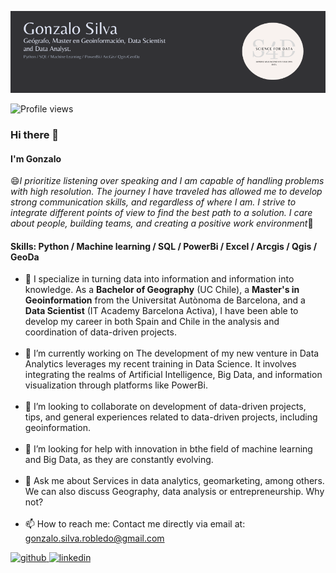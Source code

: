 ![Tarjeta GitHub](https://raw.githubusercontent.com/Gonzasilva2022/imagenes/main/tarjeta_github.png)



![Profile views](https://komarev.com/ghpvc/?username=Gonzasilva2022)

### Hi there 👋
#### I'm Gonzalo<br>

😄*I prioritize listening over speaking and I am capable of handling problems with high resolution. The journey I have traveled has allowed me to develop strong communication skills, and regardless of where I am. I strive to integrate different points of view to find the best path to a solution. I care about people, building teams, and creating a positive work environment*🚀

#### Skills: Python / Machine learning / SQL / PowerBi / Excel / Arcgis / Qgis / GeoDa

- 🌱  I specialize in turning data into information and information into knowledge. As a **Bachelor of Geography** (UC Chile), a **Master's in Geoinformation** from the Universitat Autònoma de Barcelona, and a **Data Scientist** (IT Academy Barcelona Activa), I have been able to develop my career in both Spain and Chile in the analysis and coordination of data-driven projects.<br><br>
- 🔭 I’m currently working on The development of my new venture in Data Analytics leverages my recent training in Data Science. It involves integrating the realms of Artificial Intelligence, Big Data, and information visualization through platforms like PowerBi.<br><br>
- 👯 I’m looking to collaborate on development of data-driven projects, tips, and general experiences related to data-driven projects, including geoinformation.<br><br>
- 🤔 I’m looking for help with innovation in bthe field of machine learning and Big Data, as they are constantly evolving.<br><br>
- 💬 Ask me about Services in data analytics, geomarketing, among others. We can also discuss Geography, data analysis or entrepreneurship. Why not?<br><br>
- 📫 How to reach me: Contact me directly via email at:<br>gonzalo.silva.robledo@gmail.com

<a href="https://github.com/Gonzasilva2022">
  <img src="https://cdn.jsdelivr.net/npm/simple-icons@3.0.1/icons/github.svg" alt="github" height="40">
</a>

<a href="https://www.linkedin.com/in/gonzasilva/">
  <img src="https://cdn.jsdelivr.net/npm/simple-icons@3.0.1/icons/linkedin.svg" alt="linkedin" height="40">
</a>
  




